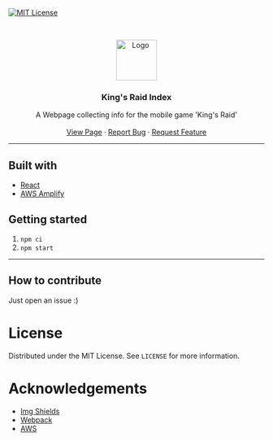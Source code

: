 <!-- Project Shields -->

[![MIT License][license-shield]][license-url]

<!-- Project Logo -->
<br />
<p align="center">
  <a href="https://github.com/Eceri/KR-Index">
    <img src="https://krindex.net/assets/icons/favicon.png" alt="Logo" width="80" height="80">
  </a>

  <h3 align="center">King's Raid Index</h3>

  <p align="center">
    A Webpage collecting info for the mobile game 'King's Raid'
    <br />
    <!-- <a href="https://github.com/othneildrew/Best-README-Template"><strong>Explore the docs »</strong></a> -->
    <br />
    <a href="https://krindex.net">View Page</a>
    ·
    <a href="https://github.com/Eceri/KR-Index/issues">Report Bug</a>
    ·
    <a href="https://github.com/Eceri/KR-Index/issues">Request Feature</a>
  </p>
</p>

---

<!-- TODO: Table of Contents -->

## Built with

- [React](https://reactjs.com)
- [AWS Amplify](https://docs.amplify.aws/)

## Getting started

1. `npm ci`
2. `npm start`

---

## How to contribute

Just open an issue :)

# License

Distributed under the MIT License. See `LICENSE` for more information.

# Acknowledgements

- [Img Shields](https://shields.io)
- [Webpack](https://webpack.js.org/)
- [AWS](https://aws.amazon.com/)

<!-- MARKDOWN Links & Images -->

[license-shield]: https://img.shields.io/github/license/Eceri/KR-Index?style=for-the-badge
[license-url]: https://github.com/Eceri/KR-Index/blob/feature/LICENSE
